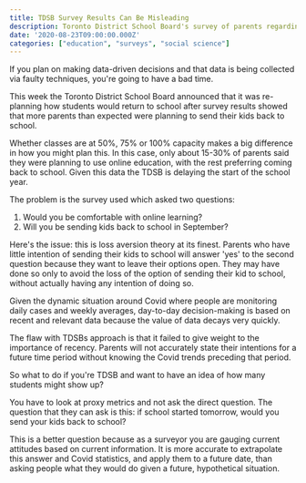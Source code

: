 ```yaml
---
title: TDSB Survey Results Can Be Misleading
description: Toronto District School Board's survey of parents regarding return to school has issues that can be easily improved.
date: '2020-08-23T09:00:00.000Z'
categories: ["education", "surveys", "social science"]
---
```


If you plan on making data-driven decisions and that data is being collected via faulty techniques, you're going to have a bad time.

This week the Toronto District School Board announced that it was re-planning how students would return to school after survey results showed that more parents than expected were planning to send their kids back to school.

Whether classes are at 50%, 75% or 100% capacity makes a big difference in how you might plan this. In this case, only about 15-30% of parents said they were planning to use online education, with the rest preferring coming back to school. Given this data the TDSB is delaying the start of the school year.

The problem is the survey used which asked two questions:

1. Would you be comfortable with online learning?
2. Will you be sending kids back to school in September?

Here's the issue: this is loss aversion theory at its finest. Parents who have little intention of sending their kids to school will answer 'yes' to the second question because they want to leave their options open. They may have done so only to avoid the loss of the option of sending their kid to school, without actually having any intention of doing so.

Given the dynamic situation around Covid where people are monitoring daily cases and weekly averages, day-to-day decision-making is based on recent and relevant data because the value of data decays very quickly.

The flaw with TDSBs approach is that it failed to give weight to the importance of recency. Parents will not accurately state their intentions for a future time period without knowing the Covid trends preceding that period.

So what to do if you're TDSB and want to have an idea of how many students might show up?

You have to look at proxy metrics and not ask the direct question. The question that they can ask is this: if school started tomorrow, would you send your kids back to school?

This is a better question because as a surveyor you are gauging current attitudes based on current information. It is more accurate to extrapolate this answer and Covid statistics, and apply them to a future date, than asking people what they would do given a future, hypothetical situation.
